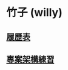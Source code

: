# 竹子 (willy)

## [履歷表](https://willy874.github.io/)
## [專案架構練習](https://github.com/willy874/willy874.github.io)
